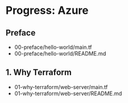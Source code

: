 # Progress: Azure

## Preface

* 00-preface/hello-world/main.tf
* 00-preface/hello-world/README.md

## 1. Why Terraform

* 01-why-terraform/web-server/main.tf
* 01-why-terraform/web-server/README.md


